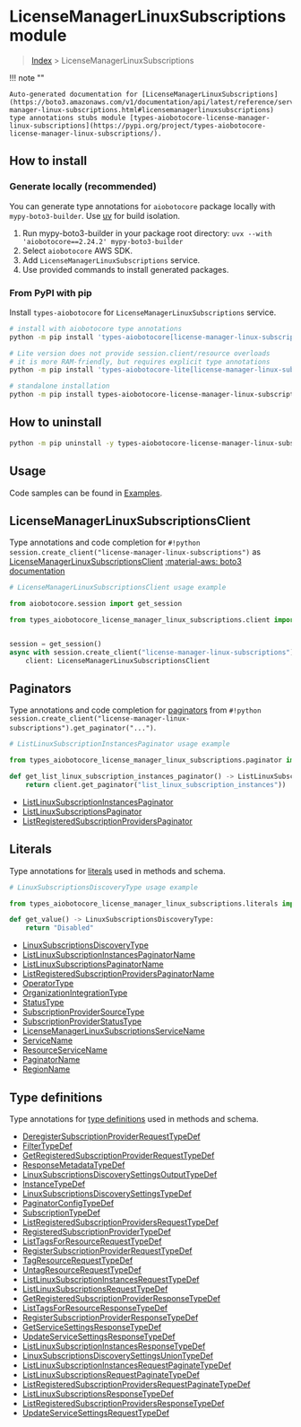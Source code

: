 # LicenseManagerLinuxSubscriptions module

> [Index](../README.md) > LicenseManagerLinuxSubscriptions


!!! note ""

    Auto-generated documentation for [LicenseManagerLinuxSubscriptions](https://boto3.amazonaws.com/v1/documentation/api/latest/reference/services/license-manager-linux-subscriptions.html#licensemanagerlinuxsubscriptions)
    type annotations stubs module [types-aiobotocore-license-manager-linux-subscriptions](https://pypi.org/project/types-aiobotocore-license-manager-linux-subscriptions/).

## How to install

### Generate locally (recommended)

You can generate type annotations for `aiobotocore` package locally with `mypy-boto3-builder`.
Use [uv](https://docs.astral.sh/uv/getting-started/installation/) for build isolation.

1. Run mypy-boto3-builder in your package root directory: `uvx --with 'aiobotocore==2.24.2' mypy-boto3-builder`
1. Select `aiobotocore` AWS SDK.
1. Add `LicenseManagerLinuxSubscriptions` service.
1. Use provided commands to install generated packages.



### From PyPI with pip

Install `types-aiobotocore` for `LicenseManagerLinuxSubscriptions` service.

```bash
# install with aiobotocore type annotations
python -m pip install 'types-aiobotocore[license-manager-linux-subscriptions]'

# Lite version does not provide session.client/resource overloads
# it is more RAM-friendly, but requires explicit type annotations
python -m pip install 'types-aiobotocore-lite[license-manager-linux-subscriptions]'

# standalone installation
python -m pip install types-aiobotocore-license-manager-linux-subscriptions
```



## How to uninstall

```bash
python -m pip uninstall -y types-aiobotocore-license-manager-linux-subscriptions
```

## Usage

Code samples can be found in [Examples](./usage.md).

## LicenseManagerLinuxSubscriptionsClient

Type annotations and code completion for  `#!python session.create_client("license-manager-linux-subscriptions")` as [LicenseManagerLinuxSubscriptionsClient](./client.md)
[:material-aws: boto3 documentation](https://boto3.amazonaws.com/v1/documentation/api/latest/reference/services/license-manager-linux-subscriptions.html#LicenseManagerLinuxSubscriptions.Client)

```python
# LicenseManagerLinuxSubscriptionsClient usage example

from aiobotocore.session import get_session

from types_aiobotocore_license_manager_linux_subscriptions.client import LicenseManagerLinuxSubscriptionsClient


session = get_session()
async with session.create_client("license-manager-linux-subscriptions") as client:
    client: LicenseManagerLinuxSubscriptionsClient
```


## Paginators

Type annotations and code completion for
[paginators](./paginators.md)
from `#!python session.create_client("license-manager-linux-subscriptions").get_paginator("...")`.

```python
# ListLinuxSubscriptionInstancesPaginator usage example

from types_aiobotocore_license_manager_linux_subscriptions.paginator import ListLinuxSubscriptionInstancesPaginator

def get_list_linux_subscription_instances_paginator() -> ListLinuxSubscriptionInstancesPaginator:
    return client.get_paginator("list_linux_subscription_instances"))
```

- [ListLinuxSubscriptionInstancesPaginator](./paginators.md#listlinuxsubscriptioninstancespaginator)
- [ListLinuxSubscriptionsPaginator](./paginators.md#listlinuxsubscriptionspaginator)
- [ListRegisteredSubscriptionProvidersPaginator](./paginators.md#listregisteredsubscriptionproviderspaginator)








## Literals

Type annotations for [literals](./literals.md) used in methods and schema.

```python
# LinuxSubscriptionsDiscoveryType usage example

from types_aiobotocore_license_manager_linux_subscriptions.literals import LinuxSubscriptionsDiscoveryType

def get_value() -> LinuxSubscriptionsDiscoveryType:
    return "Disabled"
```

- [LinuxSubscriptionsDiscoveryType](./literals.md#linuxsubscriptionsdiscoverytype)
- [ListLinuxSubscriptionInstancesPaginatorName](./literals.md#listlinuxsubscriptioninstancespaginatorname)
- [ListLinuxSubscriptionsPaginatorName](./literals.md#listlinuxsubscriptionspaginatorname)
- [ListRegisteredSubscriptionProvidersPaginatorName](./literals.md#listregisteredsubscriptionproviderspaginatorname)
- [OperatorType](./literals.md#operatortype)
- [OrganizationIntegrationType](./literals.md#organizationintegrationtype)
- [StatusType](./literals.md#statustype)
- [SubscriptionProviderSourceType](./literals.md#subscriptionprovidersourcetype)
- [SubscriptionProviderStatusType](./literals.md#subscriptionproviderstatustype)
- [LicenseManagerLinuxSubscriptionsServiceName](./literals.md#licensemanagerlinuxsubscriptionsservicename)
- [ServiceName](./literals.md#servicename)
- [ResourceServiceName](./literals.md#resourceservicename)
- [PaginatorName](./literals.md#paginatorname)
- [RegionName](./literals.md#regionname)




## Type definitions

Type annotations for [type definitions](./type_defs.md) used in methods and schema.

- [DeregisterSubscriptionProviderRequestTypeDef](./type_defs.md#deregistersubscriptionproviderrequesttypedef)
- [FilterTypeDef](./type_defs.md#filtertypedef)
- [GetRegisteredSubscriptionProviderRequestTypeDef](./type_defs.md#getregisteredsubscriptionproviderrequesttypedef)
- [ResponseMetadataTypeDef](./type_defs.md#responsemetadatatypedef)
- [LinuxSubscriptionsDiscoverySettingsOutputTypeDef](./type_defs.md#linuxsubscriptionsdiscoverysettingsoutputtypedef)
- [InstanceTypeDef](./type_defs.md#instancetypedef)
- [LinuxSubscriptionsDiscoverySettingsTypeDef](./type_defs.md#linuxsubscriptionsdiscoverysettingstypedef)
- [PaginatorConfigTypeDef](./type_defs.md#paginatorconfigtypedef)
- [SubscriptionTypeDef](./type_defs.md#subscriptiontypedef)
- [ListRegisteredSubscriptionProvidersRequestTypeDef](./type_defs.md#listregisteredsubscriptionprovidersrequesttypedef)
- [RegisteredSubscriptionProviderTypeDef](./type_defs.md#registeredsubscriptionprovidertypedef)
- [ListTagsForResourceRequestTypeDef](./type_defs.md#listtagsforresourcerequesttypedef)
- [RegisterSubscriptionProviderRequestTypeDef](./type_defs.md#registersubscriptionproviderrequesttypedef)
- [TagResourceRequestTypeDef](./type_defs.md#tagresourcerequesttypedef)
- [UntagResourceRequestTypeDef](./type_defs.md#untagresourcerequesttypedef)
- [ListLinuxSubscriptionInstancesRequestTypeDef](./type_defs.md#listlinuxsubscriptioninstancesrequesttypedef)
- [ListLinuxSubscriptionsRequestTypeDef](./type_defs.md#listlinuxsubscriptionsrequesttypedef)
- [GetRegisteredSubscriptionProviderResponseTypeDef](./type_defs.md#getregisteredsubscriptionproviderresponsetypedef)
- [ListTagsForResourceResponseTypeDef](./type_defs.md#listtagsforresourceresponsetypedef)
- [RegisterSubscriptionProviderResponseTypeDef](./type_defs.md#registersubscriptionproviderresponsetypedef)
- [GetServiceSettingsResponseTypeDef](./type_defs.md#getservicesettingsresponsetypedef)
- [UpdateServiceSettingsResponseTypeDef](./type_defs.md#updateservicesettingsresponsetypedef)
- [ListLinuxSubscriptionInstancesResponseTypeDef](./type_defs.md#listlinuxsubscriptioninstancesresponsetypedef)
- [LinuxSubscriptionsDiscoverySettingsUnionTypeDef](./type_defs.md#linuxsubscriptionsdiscoverysettingsuniontypedef)
- [ListLinuxSubscriptionInstancesRequestPaginateTypeDef](./type_defs.md#listlinuxsubscriptioninstancesrequestpaginatetypedef)
- [ListLinuxSubscriptionsRequestPaginateTypeDef](./type_defs.md#listlinuxsubscriptionsrequestpaginatetypedef)
- [ListRegisteredSubscriptionProvidersRequestPaginateTypeDef](./type_defs.md#listregisteredsubscriptionprovidersrequestpaginatetypedef)
- [ListLinuxSubscriptionsResponseTypeDef](./type_defs.md#listlinuxsubscriptionsresponsetypedef)
- [ListRegisteredSubscriptionProvidersResponseTypeDef](./type_defs.md#listregisteredsubscriptionprovidersresponsetypedef)
- [UpdateServiceSettingsRequestTypeDef](./type_defs.md#updateservicesettingsrequesttypedef)

